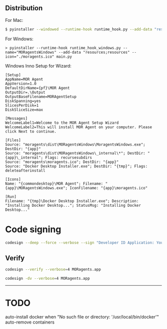 ## Distribution

For Mac:
```sh
$ pyinstaller --windowed --runtime-hook runtime_hook.py --add-data "resources:resources" --name="MORagents" --icon="moragents.icns" main.py
```

For Windows:
```shell
> pyinstaller --runtime-hook runtime_hook_windows.py --name="MORagentsWindows" --add-data "resources;resources" --icon="./moragents.ico" main.py
```

Windows Inno Setup for Wizard:
```text
[Setup]
AppName=MOR Agent
AppVersion=1.0
DefaultDirName={pf}\MOR Agent
OutputDir=.\Output
OutputBaseFilename=MORAgentSetup
DiskSpanning=yes
SlicesPerDisk=1
DiskSliceSize=max

[Messages]
WelcomeLabel1=Welcome to the MOR Agent Setup Wizard
WelcomeLabel2=This will install MOR Agent on your computer. Please click Next to continue.

[Files]
Source: "moragents\dist\MORagentsWindows\MoragentsWindows.exe"; DestDir: "{app}"
Source: "moragents\dist\MORagentsWindows\_internal\*"; DestDir: "{app}\_internal"; Flags: recursesubdirs
Source: "moragents\moragents.ico"; DestDir: "{app}"
Source: "Docker Desktop Installer.exe"; DestDir: "{tmp}"; Flags: deleteafterinstall

[Icons]
Name: "{commondesktop}\MOR Agent"; Filename: "{app}\MORagentsWindows.exe"; IconFilename: "{app}\moragents.ico"

[Run]
Filename: "{tmp}\Docker Desktop Installer.exe"; Description: "Installing Docker Desktop..."; StatusMsg: "Installing Docker Desktop..."
```




# Code signing
```sh
codesign --deep --force --verbose --sign "Developer ID Application: YourDeveloperName" MORagents.app
```

## Verify
```sh
codesign --verify --verbose=4 MORagents.app

codesign -dv --verbose=4 MORagents.app
```

---

# TODO
auto-install docker when "No such file or directory: '/usr/local/bin/docker'"
auto-remove containers
